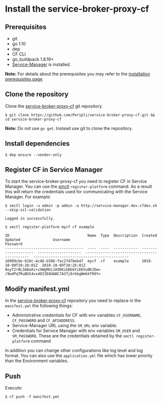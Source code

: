 # Install the service-broker-proxy-cf

## Prerequisites

* git
* go 1.10
* dep
* CF CLI
* go_buildpack 1.8.19+
* [Service-Manager](./sm.md) is installed.

**Note:** For details about the prerequisites you may refer to the [installation prerequisites page](./../development/install-prerequisites.md)

## Clone the repository

Clone the [service-broker-proxy-cf](https://github.com/Peripli/service-broker-proxy-cf) git repository.

```console
$ git clone https://github.com/Peripli/service-broker-proxy-cf.git && cd service-broker-proxy-cf
```

**Note:** Do not use `go get`. Instead use git to clone the repository.

## Install dependencies

```console
$ dep ensure --vendor-only
```

## Register CF in Service Manager

To start the service-broker-proxy-cf you need to register CF in Service Manager. You can use the [smctl](./cli.md) `register-platform` command.
As a result this will return the credentials used for communicating with the Service Manager.
For example:

```console
$ smctl login -u admin -p admin -a http://service-manager.dev.cfdev.sh --skip-ssl-validation

Logged in successfully.
```

```console
$ smctl register-platform mycf cf example

ID                                    Name  Type  Description  Created               Updated               Username                                      Password
------------------------------------  ----  ----  -----------  --------------------  --------------------  --------------------------------------------  --------------------------------------------
16909cbe-610c-4c46-b586-fac2747beb47  mycf  cf    example      2018-10-09T10:26:01Z  2018-10-09T10:26:01Z  0oyT2r0L3A8aXi+zXWgMUiiH3KKibDbGYiE6Vu0KJDw=  /9wdPqTRuBUS4vx4DI3E8dABC7A37j8rkbgWmkkT09Y=
```

## Modify manifest.yml

In the [service-broker-proxy-cf](https://github.com/Peripli/service-broker-proxy-cf) repository you need to replace in the `manifest.yml` the following things:

* Administrative credentials for CF with env variables `CF_USERNAME`, `CF_PASSWORD` and `CF_APIADDRESS`.
* Service-Manager URL using the `SM_URL` env variable.
* Credentials for Service Manager with env variables `SM_USER` and `SM_PASSWORD`. These are the credentials obtained by the `smctl register-platform` command

In addition you can change other configurations like log level and log format.
You can also use the `application.yml` file which has lower priority than the Environment variables.

## Push

Execute:

```console
$ cf push -f manifest.yml
```